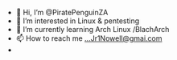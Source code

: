 - 👋 Hi, I’m @PiratePenguinZA
- 👀 I’m interested in Linux & pentesting
- 🌱 I’m currently learning Arch Linux /BlachArch
- 📫 How to reach me ...Jr1Nowell@gmai.com
- 

<!---
PiratePenguinZA/PiratePenguinZA is a ✨ special ✨ repository because its `README.md` (this file) appears on your GitHub profile.
You can click the Preview link to take a look at your changes.
--->
